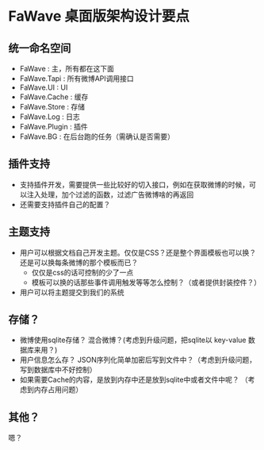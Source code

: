 # FaWave 桌面版架构设计要点

## 统一命名空间

+ FaWave 			: 主，所有都在这下面
+ FaWave.Tapi 		: 所有微博API调用接口
+ FaWave.UI			: UI
+ FaWave.Cache		: 缓存
+ FaWave.Store		: 存储
+ FaWave.Log		: 日志
+ FaWave.Plugin		: 插件
+ FaWave.BG			: 在后台跑的任务（需确认是否需要）

## 插件支持

+ 支持插件开发，需要提供一些比较好的切入接口，例如在获取微博的时候，可以注入处理，加个过滤的函数，过滤广告微博啥的再返回
+ 还需要支持插件自己的配置？

## 主题支持

+ 用户可以根据文档自己开发主题。仅仅是CSS？还是整个界面模板也可以换？还是可以换每条微博的那个模板而已？
  * 仅仅是css的话可控制的少了一点
  * 模板可以换的话那些事件调用触发等等怎么控制？（或者提供封装控件？）
+ 用户可以将主题提交到我们的系统

## 存储？

+ 微博使用sqlite存储？ 混合微博？(考虑到升级问题，把sqlite以 key-value 数据库来用？)
+ 用户信息怎么存？ JSON序列化简单加密后写到文件中？（考虑到升级问题，写到数据库中不好控制） 
+ 如果需要Cache的内容，是放到内存中还是放到sqlite中或者文件中呢？ （考虑到内存占用问题）

## 其他？

嗯？